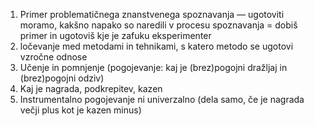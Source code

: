 1. Primer problematičnega znanstvenega spoznavanja — ugotoviti moramo, kakšno napako so naredili v procesu spoznavanja = dobiš primer in ugotoviš kje je zafuku eksperimenter 
2. ločevanje med metodami in tehnikami, s katero metodo se ugotovi vzročne odnose
3. Učenje in pomnjenje (pogojevanje: kaj je (brez)pogojni dražljaj in (brez)pogojni odziv)
4. Kaj je nagrada, podkrepitev, kazen
5. Instrumentalno pogojevanje ni univerzalno (dela samo, če je nagrada večji plus kot je kazen minus)